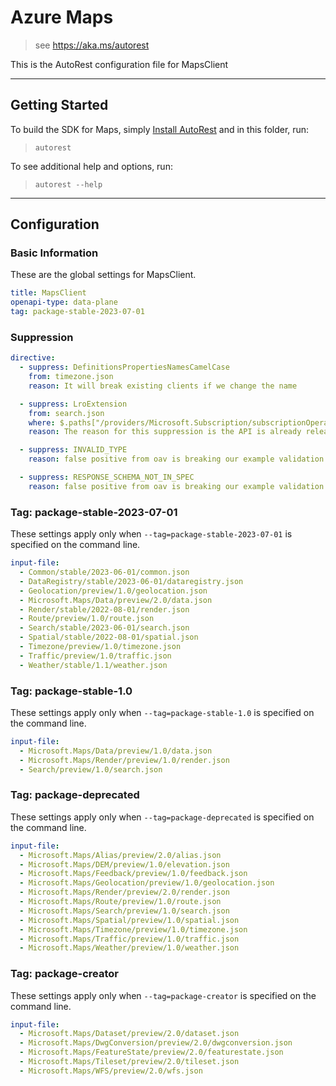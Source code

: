 # Azure Maps

> see https://aka.ms/autorest

This is the AutoRest configuration file for MapsClient

---

## Getting Started

To build the SDK for Maps, simply [Install AutoRest](https://aka.ms/autorest/install) and in this folder, run:

> `autorest`

To see additional help and options, run:

> `autorest --help`

---

## Configuration

### Basic Information

These are the global settings for MapsClient.

``` yaml
title: MapsClient
openapi-type: data-plane
tag: package-stable-2023-07-01
```

### Suppression

``` yaml
directive:
  - suppress: DefinitionsPropertiesNamesCamelCase
    from: timezone.json
    reason: It will break existing clients if we change the name

  - suppress: LroExtension
    from: search.json
    where: $.paths["/providers/Microsoft.Subscription/subscriptionOperations/{operationId}"].get
    reason: The reason for this suppression is the API is already released and introducing new LRO properties will not function and are not supported today and will only be developed for the next version of this API.

  - suppress: INVALID_TYPE
    reason: false positive from oav is breaking our example validation. See azure/oav#1020.

  - suppress: RESPONSE_SCHEMA_NOT_IN_SPEC
    reason: false positive from oav is breaking our example validation. See azure/oav#1021.

```

### Tag: package-stable-2023-07-01

These settings apply only when `--tag=package-stable-2023-07-01` is specified on the command line.

```yaml $(tag) == 'package-stable-2023-07-01'
input-file:
  - Common/stable/2023-06-01/common.json
  - DataRegistry/stable/2023-06-01/dataregistry.json
  - Geolocation/preview/1.0/geolocation.json
  - Microsoft.Maps/Data/preview/2.0/data.json
  - Render/stable/2022-08-01/render.json
  - Route/preview/1.0/route.json
  - Search/stable/2023-06-01/search.json
  - Spatial/stable/2022-08-01/spatial.json
  - Timezone/preview/1.0/timezone.json
  - Traffic/preview/1.0/traffic.json
  - Weather/stable/1.1/weather.json
```

### Tag: package-stable-1.0

These settings apply only when `--tag=package-stable-1.0` is specified on the command line.

```yaml $(tag) == 'package-stable-1.0'
input-file:
  - Microsoft.Maps/Data/preview/1.0/data.json
  - Microsoft.Maps/Render/preview/1.0/render.json
  - Search/preview/1.0/search.json
```

### Tag: package-deprecated

These settings apply only when `--tag=package-deprecated` is specified on the command line.

``` yaml $(tag) == 'package-deprecated'
input-file:
  - Microsoft.Maps/Alias/preview/2.0/alias.json
  - Microsoft.Maps/DEM/preview/1.0/elevation.json
  - Microsoft.Maps/Feedback/preview/1.0/feedback.json
  - Microsoft.Maps/Geolocation/preview/1.0/geolocation.json
  - Microsoft.Maps/Render/preview/2.0/render.json
  - Microsoft.Maps/Route/preview/1.0/route.json
  - Microsoft.Maps/Search/preview/1.0/search.json
  - Microsoft.Maps/Spatial/preview/1.0/spatial.json
  - Microsoft.Maps/Timezone/preview/1.0/timezone.json
  - Microsoft.Maps/Traffic/preview/1.0/traffic.json
  - Microsoft.Maps/Weather/preview/1.0/weather.json
```

### Tag: package-creator

These settings apply only when `--tag=package-creator` is specified on the command line.

``` yaml $(tag) == 'package-creator'
input-file:
  - Microsoft.Maps/Dataset/preview/2.0/dataset.json
  - Microsoft.Maps/DwgConversion/preview/2.0/dwgconversion.json
  - Microsoft.Maps/FeatureState/preview/2.0/featurestate.json
  - Microsoft.Maps/Tileset/preview/2.0/tileset.json
  - Microsoft.Maps/WFS/preview/2.0/wfs.json
```
